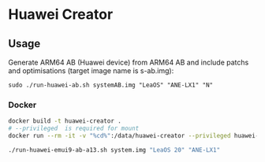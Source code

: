 # Huawei Creator

## Usage

Generate ARM64 AB (Huawei device) from ARM64 AB and include patchs and optimisations (target image name is s-ab.img):

    sudo ./run-huawei-ab.sh systemAB.img "LeaOS" "ANE-LX1" "N"

### Docker

```bash
docker build -t huawei-creator .
# --privileged  is required for mount
docker run --rm -it -v "%cd%":/data/huawei-creator --privileged huawei-creator

./run-huawei-emui9-ab-a13.sh system.img "LeaOS 20" "ANE-LX1"
```
